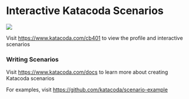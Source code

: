 # Interactive Katacoda Scenarios

[![](http://shields.katacoda.com/katacoda/cb401/count.svg)](https://www.katacoda.com/cb401 "Get your profile on Katacoda.com")

Visit https://www.katacoda.com/cb401 to view the profile and interactive scenarios

### Writing Scenarios
Visit https://www.katacoda.com/docs to learn more about creating Katacoda scenarios

For examples, visit https://github.com/katacoda/scenario-example

